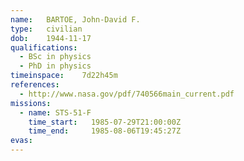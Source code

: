 ```yaml
---
name:	BARTOE, John-David F.
type:	civilian
dob:	1944-11-17
qualifications:
  - BSc in physics
  - PhD in physics
timeinspace:	7d22h45m
references:
  - http://www.nasa.gov/pdf/740566main_current.pdf
missions:
  - name: STS-51-F
    time_start:   1985-07-29T21:00:00Z
    time_end:     1985-08-06T19:45:27Z
evas:
---
```

